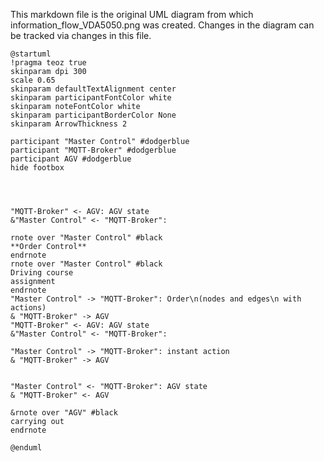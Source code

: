 This markdown file is the original UML diagram from which information_flow_VDA5050.png was created. Changes in the diagram can be tracked via changes in this file.

```
@startuml
!pragma teoz true
skinparam dpi 300
scale 0.65
skinparam defaultTextAlignment center
skinparam participantFontColor white
skinparam noteFontColor white
skinparam participantBorderColor None
skinparam ArrowThickness 2

participant "Master Control" #dodgerblue
participant "MQTT-Broker" #dodgerblue
participant AGV #dodgerblue
hide footbox




"MQTT-Broker" <- AGV: AGV state
&"Master Control" <- "MQTT-Broker":

rnote over "Master Control" #black
**Order Control**
endrnote
rnote over "Master Control" #black
Driving course
assignment
endrnote
"Master Control" -> "MQTT-Broker": Order\n(nodes and edges\n with actions)
& "MQTT-Broker" -> AGV
"MQTT-Broker" <- AGV: AGV state
&"Master Control" <- "MQTT-Broker":

"Master Control" -> "MQTT-Broker": instant action
& "MQTT-Broker" -> AGV


"Master Control" <- "MQTT-Broker": AGV state
& "MQTT-Broker" <- AGV

&rnote over "AGV" #black
carrying out
endrnote

@enduml
```